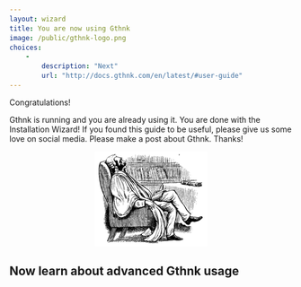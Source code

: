 ```yaml
---
layout: wizard
title: You are now using Gthnk
image: /public/gthnk-logo.png
choices:
    -
        description: "Next"
        url: "http://docs.gthnk.com/en/latest/#user-guide"
---
```


Congratulations!

Gthnk is running and you are already using it.
You are done with the Installation Wizard!
If you found this guide to be useful, please give us some love on social media.
Please make a post about Gthnk.
Thanks!

<p align="center">
  <img src="/public/gthnk-logo.png">
</p>

## Now learn about advanced Gthnk usage
